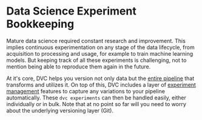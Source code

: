 # Data Science Experiment Bookkeeping

Mature data science required constant research and improvement. This implies
continuous experimentation on any stage of the data lifecycle, from acquisition
to processing and usage, for example to train machine learning models. But
keeping track of all these experiments is challenging, not to mention being able
to reproduce them again in the future.

At it's core, DVC helps you version not only data but the
[entire pipeline](/doc/user-guide/project-structure/pipelines-files) that
transforms and utilizes it. On top of this, DVC includes a layer of
[experiment management](/doc/user-guide/experiment-management) features to
capture any variations to your pipeline automatically. These `dvc experiments`
can then be handled easily, either individually or in bulk. Note that at no
point so far will you need to worry about the underlying versioning layer (Git).
